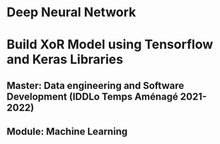 # Deep Neural Network 
# Build XoR Model using Tensorflow and Keras Libraries
## Master: Data engineering and Software Development (IDDLo Temps Aménagé 2021-2022)
## Module: Machine Learning
